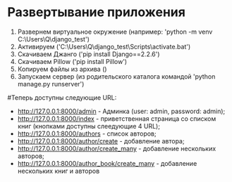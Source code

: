 # Развертывание приложения

1. Развернем виртуальное окружение (например: 'python -m venv C:\Users\Q\django_test')
2. Активируем ('C:\Users\Q\django_test\Scripts\activate.bat')
3. Скачиваем Джанго ('pip install Django==2.2.6')
4. Скачиваем Pillow ('pip install Pillow')
5. Копируем файлы из архива ()
6. Запускаем сервер (из родительского каталога командой 'python manage.py runserver')

#Теперь доступны следующие URL:

- http://127.0.0.1:8000/admin - Админка (user: admin, password: admin);
- http://127.0.0.1:8000/index - приветственная страница со списком книг (кнопками доступны слеедующие 4 URL);
- http://127.0.0.1:8000/authors - список авторов;
- http://127.0.0.1:8000/author/create - добавление автора;
- http://127.0.0.1:8000/author/create_many - добавление нескольких авторов;
- http://127.0.0.1:8000/author_book/create_many - добавление нескольких книг и авторов